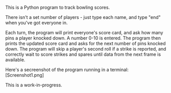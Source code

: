 This is a Python program to track bowling scores.

There isn't a set number of players - just type each name, and type "end" when you've got everyone in.

Each turn, the program will print everyone's score card, and ask how many pins a player knocked down. A number 0-10 is entered.
The program then prints the updated score card and asks for the next number of pins knocked down.
The program will skip a player's second roll if a strike is reported, and correctly wait to score strikes and spares until data from the next frame is available.

Here's a secreenshot of the program running in a terminal:
[Screenshot1.png]

This is a work-in-progress.
